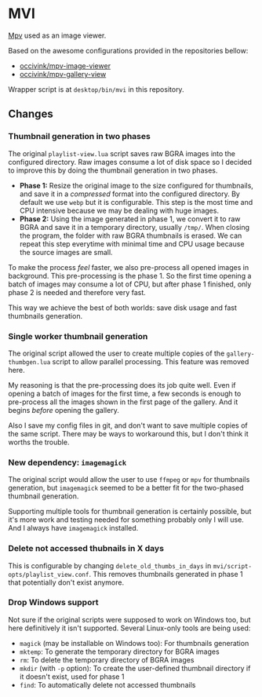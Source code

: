 # MVI

[Mpv](https://github.com/mpv-player/mpv) used as an image viewer.

Based on the awesome configurations provided in the repositories bellow:

- [occivink/mpv-image-viewer](https://github.com/occivink/mpv-image-viewer)
- [occivink/mpv-gallery-view](https://github.com/occivink/mpv-gallery-view)

Wrapper script is at `desktop/bin/mvi` in this repository.

## Changes

### Thumbnail generation in two phases

The original `playlist-view.lua` script saves raw BGRA images into the configured directory. Raw images consume a lot of disk space so I decided to improve this by doing the thumbnail generation in two phases.

- **Phase 1:** Resize the original image to the size configured for thumbnails, and save it in a *compressed* format into the configured directory. By default we use `webp` but it is configurable. This step is the most time and CPU intensive because we may be dealing with huge images.
- **Phase 2:** Using the image generated in phase 1, we convert it to raw BGRA and save it in a temporary directory, usually `/tmp/`. When closing the program, the folder with raw BGRA thumbnails is erased. We can repeat this step everytime with minimal time and CPU usage because the source images are small.

To make the process *feel* faster, we also pre-process all opened images in background. This pre-processing is the phase 1. So the first time opening a batch of images may consume a lot of CPU, but after phase 1 finished, only phase 2 is needed and therefore very fast.

This way we achieve the best of both worlds: save disk usage and fast thumbnails generation.

### Single worker thumbnail generation

The original script allowed the user to create multiple copies of the `gallery-thumbgen.lua` script to allow parallel processing. This feature was removed here.

My reasoning is that the pre-processing does its job quite well. Even if opening a batch of images for the first time, a few seconds is enough to pre-process all the images shown in the first page of the gallery. And it begins *before* opening the gallery.

Also I save my config files in git, and don't want to save multiple copies of the same script. There may be ways to workaround this, but I don't think it worths the trouble.

### New dependency: `imagemagick`

The original script would allow the user to use `ffmpeg` or `mpv` for thumbnails generation, but `imagemagick` seemed to be a better fit for the two-phased thumbnail generation. 

Supporting multiple tools for thumbnail generation is certainly possible, but it's more work and testing needed for something probably only I will use. And I always have `imagemagick` installed.

### Delete not accessed thubnails in X days

This is configurable by changing `delete_old_thumbs_in_days` in `mvi/script-opts/playlist_view.conf`. This removes thumbnails generated in phase 1 that potentially don't exist anymore.

### Drop Windows support

Not sure if the original scripts were supposed to work on Windows too, but here definitively it isn't supported. Several Linux-only tools are being used:

- `magick` (may be installable on Windows too): For thumbnails generation
- `mktemp`: To generate the temporary directory for BGRA images
- `rm`: To delete the temporary directory of BGRA images
- `mkdir` (with `-p` option): To create the user-defined thumbnail directory if it doesn't exist, used for phase 1
- `find`: To automatically delete not accessed thumbnails
